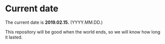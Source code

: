 # Current date

The current date is **2019.02.15.** (YYYY.MM.DD.)

This repository will be good when the world ends, so we will know how long it lasted.